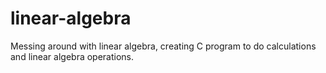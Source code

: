 # linear-algebra
Messing around with linear algebra, creating C program to do calculations and linear algebra operations.
